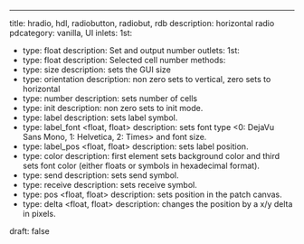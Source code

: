 ---
title: hradio, hdl, radiobutton, radiobut, rdb
description: horizontal radio
pdcategory: vanilla, UI
inlets:
  1st:
  - type: float
    description: Set and output number
outlets:
  1st:
  - type: float
    description: Selected cell number
methods:
- type: size <float>
  description: sets the GUI size
- type: orientation <float>
  description: non zero sets to vertical, zero sets to horizontal
- type: number <float>
  description: sets number of cells
- type: init <float>
  description: non zero sets to init mode.
- type: label <symbol>
  description: sets label symbol.
- type: label_font <float, float>
  description: sets font type <0: DejaVu Sans Mono, 1: Helvetica, 2: Times> and font size.
- type: label_pos <float, float>
  description: sets label position.
- type: color <list>
  description: first element sets background color and third sets font color (either floats or symbols in hexadecimal format).
- type: send <symbol>
  description: sets send symbol.
- type: receive <symbol>
  description: sets receive symbol.
- type: pos <float, float>
  description: sets position in the patch canvas.
- type: delta <float, float>
  description: changes the position by a x/y delta in pixels.

draft: false
